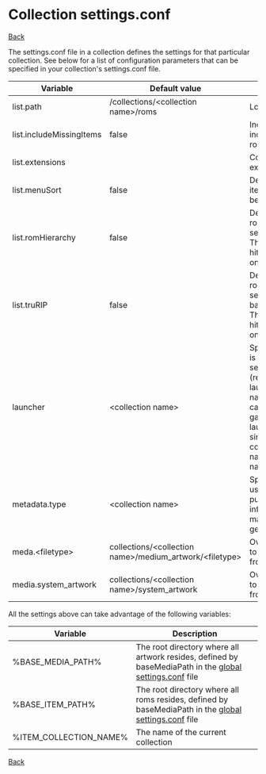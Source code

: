 # Collection settings.conf
[Back](readme)

The settings.conf file in a collection defines the settings for that
particular collection. See below for a list of configuration parameters
that can be specified in your collection's settings.conf file.

| Variable                 | Default value                                             | Description                                                                                                                                                                                                                                                                                      |
|--------------------------|-----------------------------------------------------------|--------------------------------------------------------------------------------------------------------------------------------------------------------------------------------------------------------------------------------------------------------------------------------------------------|
| list.path                | /collections/\<collection name>/roms                      | Location of your roms                                                                                                                                                                                                                                                                            |
| list.includeMissingItems | false                                                     | Include games in the include.txt even if the rom does not exist.                                                                                                                                                                                                                                 |
| list.extensions          |                                                           | Comma separated rom extensions (e.g. zip,nes)                                                                                                                                                                                                                                                    |
| list.menuSort            | false                                                     | Defines whether the items in a collection will be sorted alphabetically                                                                                                                                                                                                                          |
| list.romHierarchy        | false                                                     | Defines whether the roms directory should be searched hierarchically. There is a performance hit by enabling this, so only use it when needed.                                                                                                                                                   |
| list.truRIP              | false                                                     | Defines whether the roms directory should be searched hierarchically based on truRIP format. There is a performance hit by enabling this, so only use it when needed.                                                                                                                            |
| launcher                 | \<collection name>                                        | Specifies which [launcher](launchers) is used when a game is selected from the menu (reads from launchers/\<launcher name>.conf). This value can be overwritten per game by putting the launcher name in a single line .conf file in collections/\<collection name>/launchers/\<game name>.conf. |
| metadata.type            | \<collection name>                                        | Specifies the meta file used in the meta.db to pull additional information like manufacturer, year, genre, etc. from                                                                                                                                                                             |
| meda.\<filetype>         | collections/\<collection name>/medium_artwork/\<filetype> | Overwrites the path used to pull medium artwork from                                                                                                                                                                                                                                             |
| media.system_artwork     | collections/\<collection name>/system_artwork             | Overwrites the path used to pull system artwork from                                                                                                                                                                                                                                             |

All the settings above can take advantage of the following variables:

| Variable               | Description                                                                                                                     |
|------------------------|---------------------------------------------------------------------------------------------------------------------------------|
| %BASE_MEDIA_PATH%      | The root directory where all artwork resides, defined by baseMediaPath in the [global settings.conf](global_settings) file |
| %BASE_ITEM_PATH%       | The root directory where all roms resides, defined by baseMediaPath in the [global settings.conf](global_settings) file    |
| %ITEM_COLLECTION_NAME% | The name of the current collection                                                                                              |

[Back](readme)
